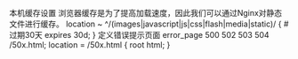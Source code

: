 本机缓存设置
浏览器缓存是为了提高加载速度，因此我们可以通过Nginx对静态文件进行缓存。
location ~ ^/(images|javascript|js|css|flash|media|static)/ {
    #过期30天
    expires 30d;
}
定义错误提示页面
error_page   500 502 503 504  /50x.html;
        location = /50x.html {
        root   html;
}
